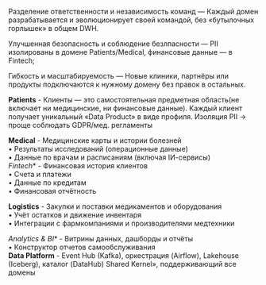 Разделение ответственности и независимость команд
— Каждый домен разрабатывается и эволюционирует своей командой, без «бутылочных горлышек» в общем DWH.

Улучшенная безопасность и соблюдение безлпасности
— PII изолированы в домене Patients/Medical, финансовые данные — в Fintech; 

Гибкость и масштабируемость
— Новые клиники, партнёры или продукты подключаются к нужному домену без правок в остальных.


**Patients**  - Клиенты — это самостоятельная предметная область(не включает ни медицинские, ни финансовые данные). Каждый клиент получает уникальный «Data Product» в виде профиля. Изоляция PII → проще соблюдать GDPR/мед. регламенты

**Medical** - Медицинские карты и истории болезней<br>• Результаты исследований (операционные данные)<br>• Данные по врачам и расписаниям (включая IИ-сервисы)     
*Fintech** - Финансовая история клиентов<br>• Счета и платежи<br>• Данные по кредитам<br>• Финансовая отчётность 

**Logistics** - Закупки и поставки медикаментов и оборудования<br>• Учёт остатков и движение инвентаря<br>• Интеграции с фармкомпаниями и производителями медтехники 

*Analytics & BI** - Витрины данных, дашборды и отчёты<br>• Конструктор отчетов самообслуживания                                                            
**Data Platform** - Event Hub (Kafka), оркестрация (Airflow), Lakehouse (Iceberg), каталог (DataHub)  Shared Kernel», поддерживающий все домены